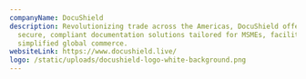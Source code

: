 ```yaml
---
companyName: DocuShield
description: Revolutionizing trade across the Americas, DocuShield offers
  secure, compliant documentation solutions tailored for MSMEs, facilitating
  simplified global commerce.
websiteLink: https://www.docushield.live/
logo: /static/uploads/docushield-logo-white-background.png
---
```

